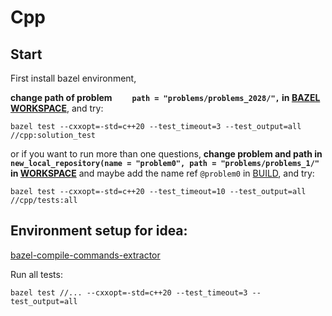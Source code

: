 # Cpp

## Start

First install bazel environment,

**change path of problem `    path = "problems/problems_2028/",` in [BAZEL WORKSPACE](../WORKSPACE)**, and try:
```shell
bazel test --cxxopt=-std=c++20 --test_timeout=3 --test_output=all //cpp:solution_test
```

or if you want to run more than one questions,
**change problem and path in `new_local_repository(name = "problem0", path = "problems/problems_1/"` in [WORKSPACE](../WORKSPACE)** and maybe add the name ref `@problem0` in [BUILD](tests/BUILD), and try:
```shell
bazel test --cxxopt=-std=c++20 --test_timeout=10 --test_output=all //cpp/tests:all
```

## Environment setup for idea:
[bazel-compile-commands-extractor](https://github.com/hedronvision/bazel-compile-commands-extractor)

Run all tests:
```shell
bazel test //... --cxxopt=-std=c++20 --test_timeout=3 --test_output=all
```
